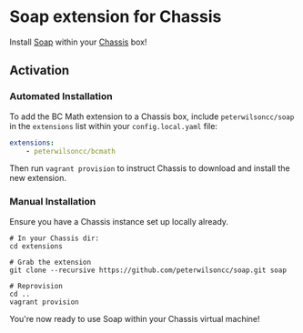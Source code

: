 # Soap extension for Chassis

Install [Soap](https://www.php.net/manual/en/book.soap.php) within your [Chassis](http://chassis.io/) box!

## Activation

### Automated Installation

To add the BC Math extension to a Chassis box, include `peterwilsoncc/soap` in the `extensions` list within your `config.local.yaml` file:

```yml
extensions:
    - peterwilsoncc/bcmath
```

Then run `vagrant provision` to instruct Chassis to download and install the new extension.

### Manual Installation

Ensure you have a Chassis instance set up locally already.

```
# In your Chassis dir:
cd extensions

# Grab the extension
git clone --recursive https://github.com/peterwilsoncc/soap.git soap

# Reprovision
cd ..
vagrant provision
```

You're now ready to use Soap within your Chassis virtual machine!
